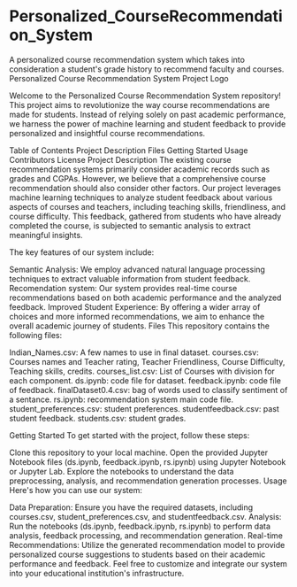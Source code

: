 # Personalized_CourseRecommendation_System
A personalized course recommendation system which takes into consideration a student's grade history to recommend faculty and courses.
Personalized Course Recommendation System
Project Logo

Welcome to the Personalized Course Recommendation System repository! This project aims to revolutionize the way course recommendations are made for students. Instead of relying solely on past academic performance, we harness the power of machine learning and student feedback to provide personalized and insightful course recommendations.

Table of Contents
Project Description
Files
Getting Started
Usage
Contributors
License
Project Description
The existing course recommendation systems primarily consider academic records such as grades and CGPAs. However, we believe that a comprehensive course recommendation should also consider other factors. Our project leverages machine learning techniques to analyze student feedback about various aspects of courses and teachers, including teaching skills, friendliness, and course difficulty. This feedback, gathered from students who have already completed the course, is subjected to semantic analysis to extract meaningful insights.

The key features of our system include:

Semantic Analysis: We employ advanced natural language processing techniques to extract valuable information from student feedback.
Recomendation system: Our system provides real-time course recommendations based on both academic performance and the analyzed feedback.
Improved Student Experience: By offering a wider array of choices and more informed recommendations, we aim to enhance the overall academic journey of students.
Files
This repository contains the following files:

Indian_Names.csv: A few names to use in final dataset.
courses.csv: Courses names and Teacher rating, Teacher Friendliness, Course Difficulty, Teaching skills, credits.
courses_list.csv: List of Courses with division for each component.
ds.ipynb: code file for dataset.
feedback.ipynb: code file of feedback.
finalDataset0.4.csv: bag of words used to classify sentiment of a sentance.
rs.ipynb: recommendation system main code file.
student_preferences.csv: student preferences.
studentfeedback.csv: past student feedback.
students.csv: student grades.

Getting Started
To get started with the project, follow these steps:

Clone this repository to your local machine.
Open the provided Jupyter Notebook files (ds.ipynb, feedback.ipynb, rs.ipynb) using Jupyter Notebook or Jupyter Lab.
Explore the notebooks to understand the data preprocessing, analysis, and recommendation generation processes.
Usage
Here's how you can use our system:

Data Preparation: Ensure you have the required datasets, including courses.csv, student_preferences.csv, and studentfeedback.csv.
Analysis: Run the notebooks (ds.ipynb, feedback.ipynb, rs.ipynb) to perform data analysis, feedback processing, and recommendation generation.
Real-time Recommendations: Utilize the generated recommendation model to provide personalized course suggestions to students based on their academic performance and feedback.
Feel free to customize and integrate our system into your educational institution's infrastructure.
